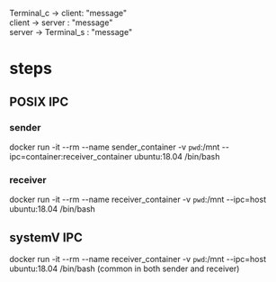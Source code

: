 Terminal_c -> client: "message"  
client -> server : "message"  
server -> Terminal_s : "message"  

# steps
## POSIX IPC
### sender
docker run -it --rm --name sender_container -v `pwd`:/mnt --ipc=container:receiver_container ubuntu:18.04 /bin/bash

### receiver
docker run -it --rm --name receiver_container -v `pwd`:/mnt --ipc=host ubuntu:18.04 /bin/bash

## systemV IPC
docker run -it --rm --name receiver_container -v `pwd`:/mnt --ipc=host ubuntu:18.04 /bin/bash
(common in both sender and receiver)